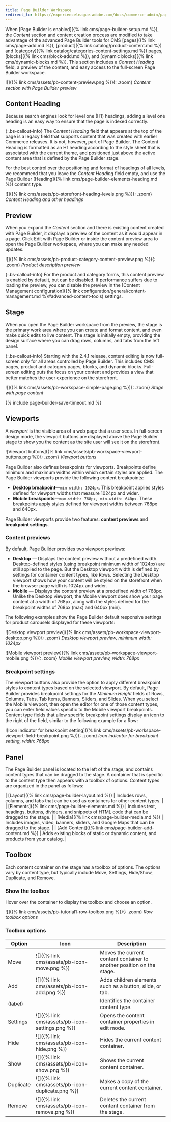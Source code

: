 ```yaml
---
title: Page Builder Workspace
redirect_to: https://experienceleague.adobe.com/docs/commerce-admin/page-builder/walkthrough/3-catalog-content.html
---
```


When [Page Builder is enabled]({% link cms/page-builder-setup.md %}), the _Content_ section and content creation process are modified to take advantage of the advanced Page Builder tools for CMS [pages]({% link cms/page-add.md %}), [product]({% link catalog/product-content.md %}) and [category]({% link catalog/categories-content-settings.md %}) pages, [blocks]({% link cms/block-add.md %}), and [dynamic blocks]({% link cms/dynamic-blocks.md %}). This section includes a _Content Heading_ field, a preview of the content, and easy access to the full-screen Page Builder workspace.

![]({% link cms/assets/pb-content-preview.png %}){: .zoom}
_Content section with Page Builder preview_

## Content Heading

Because search engines look for level one (H1) headings, adding a level one heading is an easy way to ensure that the page is indexed correctly.

{:.bs-callout-info}
The _Content Heading_ field that appears at the top of the page is a legacy field that supports content that was created with earlier Commerce releases. It is not, however, part of Page Builder. The Content Heading is formatted as an H1 heading according to the style sheet that is associated with the current theme, and positioned just above the active content area that is defined by the Page Builder stage.

For the best control over the positioning and format of headings of all levels, we recommend that you leave the _Content Heading_ field empty, and use the Page Builder [Heading]({% link cms/page-builder-elements-heading.md %}) content type.

![]({% link cms/assets/pb-storefront-heading-levels.png %}){: .zoom}
_Content Heading and other headings_

## Preview

When you expand the _Content_ section and there is existing content created with Page Builder, it displays a preview of the content as it would appear in a page. Click <span class="btn">Edit with Page Builder</span> or inside the content preview area to open the Page Builder workspace, where you can make any needed updates.

![]({% link cms/assets/pb-product-category-content-preview.png %}){: .zoom}
_Product description preview_

{:.bs-callout-info}
For the product and category forms, this content preview is enabled by default, but can be disabled. If performance suffers due to loading the preview, you can disable the preview in the [Content Management configuration]({% link configuration/general/content-management.md %}#advanced-content-tools) settings.

## Stage

When you open the Page Builder workspace from the preview, the stage is the primary work area where you can create and format content, and even make quick edits to live content. The stage is initially empty, providing the design surface where you can drag rows, columns, and tabs from the left panel.

{:.bs-callout-info}
Starting with the 2.4.1 release, content editing is now full-screen only for all areas controlled by Page Builder. This includes CMS pages, product and category pages, blocks, and dynamic blocks. Full-screen editing puts the focus on your content and provides a view that better matches the user experience on the storefront.

![]({% link cms/assets/pb-workspace-simple-page.png %}){: .zoom}
_Stage with page content_

{% include page-builder-save-timeout.md %}

## Viewports

A _viewport_ is the visible area of a web page that a user sees. In full-screen design mode, the viewport buttons are displayed above the Page Builder stage to show you the content as the site user will see it on the storefront.

![Viewport buttons]({% link cms/assets/pb-workspace-viewport-buttons.png %}){: .zoom}
_Viewport buttons_

Page Builder also defines breakpoints for viewports. Breakpoints define minimum and maximum widths within which certain styles are applied. The Page Builder viewports provide the following content breakpoints:

- **Desktop breakpoint**—`min-width: 1024px`. This breakpoint applies styles defined for viewport widths that measure 1024px and wider.
- **Mobile breakpoints**—`max-width: 768px, min-width: 640px`. These breakpoints apply styles defined for viewport widths between 768px and 640px.

Page Builder viewports provide two features: **content previews** and **breakpoint settings**.

### Content previews

By default, Page Builder provides two viewport previews:

- **Desktop** — Displays the content preview without a predefined width. Desktop-defined styles (using breakpoint minimum width of 1024px) are still applied to the page. But the Desktop viewport width is defined by settings for container content types, like Rows. Selecting the Desktop viewport shows how your content will be styled on the storefront when the browser page width is 1024px and wider.
- **Mobile** — Displays the content preview at a predefined width of 768px. Unlike the Desktop viewport, the Mobile viewport does show your page content at a width of 768px, along with the styles defined for the breakpoint widths of 768px (max) and 640px (min).

The following examples show the Page Builder default responsive settings for product carousels displayed for these viewports:

![Desktop viewport preview]({% link cms/assets/pb-workspace-viewport-desktop.png %}){: .zoom}
_Desktop viewport preview, minimum width: 1024px_

![Mobile viewport preview]({% link cms/assets/pb-workspace-viewport-mobile.png %}){: .zoom}
_Mobile viewport preview, width: 768px_

### Breakpoint settings

The viewport buttons also provide the option to apply different breakpoint styles to content types based on the selected viewport. By default, Page Builder provides breakpoint settings for the _Minimum Height_ fields of Rows, Columns, Tabs, Tab Items, Banners, Sliders, and Slides. When you select the Mobile viewport, then open the editor for one of those content types, you can enter field values specific to the Mobile viewport breakpoints. Content type fields that allow specific breakpoint settings display an icon to the right of the field, similar to the following example for a Row:

![Icon indicator for breakpoint setting]({% link cms/assets/pb-workspace-viewport-field-breakpoint.png %}){: .zoom}
_Icon indicator for breakpoint setting, width: 768px_

## Panel

The Page Builder panel is located to the left of the stage, and contains content types that can be dragged to the stage. A container that is specific to the content type then appears with a toolbox of options. Content types are organized in the panel as follows:

| [Layout]({% link cms/page-builder-layout.md %}) | Includes rows, columns, and tabs that can be used as containers for other content types. |
| [Elements]({% link cms/page-builder-elements.md %}) | Includes text, headings, buttons, dividers, and snippets of HTML code that can be dragged to the stage. |
| [Media]({% link cms/page-builder-media.md %}) | Includes images, video, banners, sliders, and Google Maps that can be dragged to the stage. |
| [Add Content]({% link cms/page-builder-add-content.md %}) | Adds existing blocks of static or dynamic content, and products from your catalog. |

## Toolbox

Each content container on the stage has a toolbox of options. The options vary by content type, but typically include Move, Settings, Hide/Show, Duplicate, and Remove.

### Show the toolbox

Hover over the container to display the toolbox and choose an option.

![]({% link cms/assets/pb-tutorial1-row-toolbox.png %}){: .zoom}
_Row toolbox options_

### Toolbox options

| Option    | Icon                                     | Description  |
| --------- | ---------------------------------------- | ------------ |
| Move      | ![]({% link cms/assets/pb-icon-move.png %}) | Moves the current content container to another position on the stage. |
| Add       | ![]({% link cms/assets/pb-icon-add.png %}) | Adds children elements such as a button, slide, or tab. |
| (label)   |           | Identifies the container content type.|
| Settings  | ![]({% link cms/assets/pb-icon-settings.png %}) | Opens the content container properties in edit mode. |
| Hide      | ![]({% link cms/assets/pb-icon-hide.png %}) | Hides the current content container.|
| Show      | ![]({% link cms/assets/pb-icon-show.png %})| Shows the current content container.|
| Duplicate | ![]({% link cms/assets/pb-icon-duplicate.png %}) | Makes a copy of the current content container. |
| Remove    | ![]({% link cms/assets/pb-icon-remove.png %}) | Deletes the current content container from the stage. |
